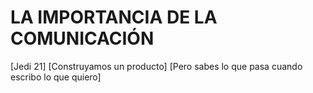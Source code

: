 # LA IMPORTANCIA DE LA COMUNICACIÓN


[Jedi 21]
[Construyamos un producto]
[Pero sabes lo que pasa cuando escribo lo que quiero]
